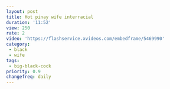 ```yaml
---
layout: post
title: Hot pinay wife interracial
duration: '11:52'
view: 250
rate: 2
video: 'https://flashservice.xvideos.com/embedframe/5469990'
category: 
 - black
 - wife
tags: 
 - big-black-cock
priority: 0.9
changefreq: daily
---
```

